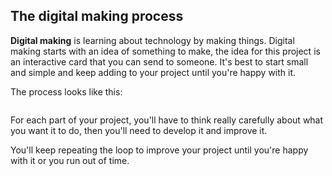 ## The digital making process

**Digital making** is learning about technology by making things. Digital making starts with an idea of something to make, the idea for this project is an interactive card that you can send to someone. It's best to start small and simple and keep adding to your project until you're happy with it.  

The process looks like this:

```blocks3

```

For each part of your project, you'll have to think really carefully about what you want it to do, then you'll need to develop it and improve it.

You'll keep repeating the loop to improve your project until you're happy with it or you run out of time. 


 
